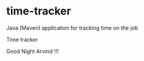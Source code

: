# time-tracker
Java (Maven) application for tracking time on the job

Time tracker

Good Night Arvind !!!
